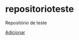 # repositorioteste
Repositório de teste

[Adicionar](https://subscribe.adblockplus.org/?location=https://raw.githubusercontent.com/easylistbrasil/repositorioteste/master/mobile.txt&title=Mobile%20Filters)
